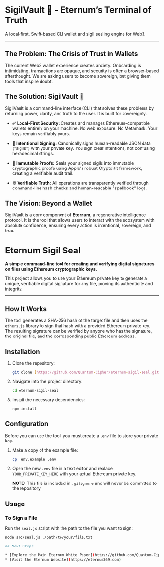 # SigilVault 🧿 - Eternum’s Terminal of Truth

A local-first, Swift-based CLI wallet and sigil sealing engine for Web3.

---

## The Problem: The Crisis of Trust in Wallets

The current Web3 wallet experience creates anxiety. Onboarding is intimidating, transactions are opaque, and security is often a browser-based afterthought. We are asking users to become sovereign, but giving them tools that inspire doubt.

## The Solution: SigilVault 🔐

SigilVault is a command-line interface (CLI) that solves these problems by returning power, clarity, and truth to the user. It is built for sovereignty.

* **✅ Local-First Security:** Creates and manages Ethereum-compatible wallets entirely on your machine. No web exposure. No Metamask. Your keys remain verifiably yours.

* **🧿 Intentional Signing:** Canonically signs human-readable JSON data ("sigils") with your private key. You sign clear intentions, not confusing hexadecimal strings.

* **📁 Immutable Proofs:** Seals your signed sigils into immutable cryptographic proofs using Apple's robust CryptoKit framework, creating a verifiable audit trail.

* **♾️ Verifiable Truth:** All operations are transparently verified through command-line hash checks and human-readable "spellbook" logs.

## The Vision: Beyond a Wallet

SigilVault is a core component of **Eternum**, a regenerative intelligence protocol. It is the tool that allows users to interact with the ecosystem with absolute confidence, ensuring every action is intentional, sovereign, and true.

# Eternum Sigil Seal

**A simple command-line tool for creating and verifying digital signatures on files using Ethereum cryptographic keys.**

This project allows you to use your Ethereum private key to generate a unique, verifiable digital signature for any file, proving its authenticity and integrity.

---

## How It Works

The tool generates a SHA-256 hash of the target file and then uses the `ethers.js` library to sign that hash with a provided Ethereum private key. The resulting signature can be verified by anyone who has the signature, the original file, and the corresponding public Ethereum address.

## Installation

1.  Clone the repository:
    ```bash
    git clone [https://github.com/Quantum-Cipher/eternum-sigil-seal.git](https://github.com/Quantum-Cipher/eternum-sigil-seal.git)
    ```
2.  Navigate into the project directory:
    ```bash
    cd eternum-sigil-seal
    ```
3.  Install the necessary dependencies:
    ```bash
    npm install
    ```

## Configuration

Before you can use the tool, you must create a `.env` file to store your private key.

1.  Make a copy of the example file:
    ```bash
    cp .env.example .env
    ```
2.  Open the new `.env` file in a text editor and replace `YOUR_PRIVATE_KEY_HERE` with your actual Ethereum private key.

    **NOTE:** This file is included in `.gitignore` and will never be committed to the repository.

## Usage

### To Sign a File

Run the `seal.js` script with the path to the file you want to sign:

```bash
node src/seal.js ./path/to/your/file.txt

## Next Steps

* [Explore the Main Eternum White Paper](https://github.com/Quantum-Cipher/Eternum-Public-Whitepaper)
* [Visit the Eternum Website](https://eternum369.com)


